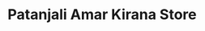 ---
title: "Patanjali Amar Kirana Store"
url: /warthi/patanjali-amar-kirana-store/
shop: convenience
---